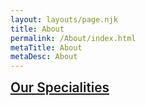 ```yaml
---
layout: layouts/page.njk
title: About
permalink: /About/index.html
metaTitle: About
metaDesc: About
---
```

<div class="row my-2">
  <div class="col-md-4 text-left">
    <a class=" ml-2" style="font-weight: 600; font-size: 1.3rem;" href="#!/~/">Our Specialities</a>
  </div>
  <div class="col-md-4 text-center mt-1">
    <div id="my-search-28117020"></div>
  </div>
  <div class="col-md-4 text-right" style="margin-top: -5px;">
    <div class="ec-cart-widget"></div>
  </div>
</div>

<div id="my-store-28117020"></div>
                    
<div class="ec-cart-widget text-center" style="margin-top: -20px;"></div>

<div class="mt-0">
  <script data-cfasync="false" type="text/javascript" src="https://app.ecwid.com/script.js?28117020&data_platform=code&data_date=2020-04-18" charset="utf-8"></script>
  <script type="text/javascript"> xProductBrowser("categoriesPerRow=3","views=grid(20,3) list(60) table(60)","categoryView=grid","searchView=list","id=my-store-28117020");</script>
  <script type="text/javascript"> xSearch("id=my-search-28117020"); </script>
  <script type="text/javascript">Ecwid.init();</script>
</div>